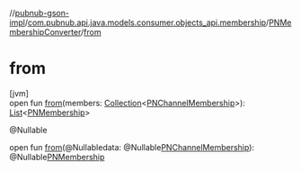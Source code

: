 //[pubnub-gson-impl](../../../index.md)/[com.pubnub.api.java.models.consumer.objects_api.membership](../index.md)/[PNMembershipConverter](index.md)/[from](from.md)

# from

[jvm]\
open fun [from](from.md)(members: [Collection](https://docs.oracle.com/javase/8/docs/api/java/util/Collection.html)&lt;[PNChannelMembership](../../../../../pubnub-kotlin/pubnub-kotlin-api/pubnub-kotlin-api/com.pubnub.api.models.consumer.objects.membership/-p-n-channel-membership/index.md)&gt;): [List](https://docs.oracle.com/javase/8/docs/api/java/util/List.html)&lt;[PNMembership](../../../../../pubnub-gson/pubnub-gson-api/pubnub-gson-api/com.pubnub.api.java.models.consumer.objects_api.membership/-p-n-membership/index.md)&gt;

@Nullable

open fun [from](from.md)(@Nullabledata: @Nullable[PNChannelMembership](../../../../../pubnub-kotlin/pubnub-kotlin-api/pubnub-kotlin-api/com.pubnub.api.models.consumer.objects.membership/-p-n-channel-membership/index.md)): @Nullable[PNMembership](../../../../../pubnub-gson/pubnub-gson-api/pubnub-gson-api/com.pubnub.api.java.models.consumer.objects_api.membership/-p-n-membership/index.md)
